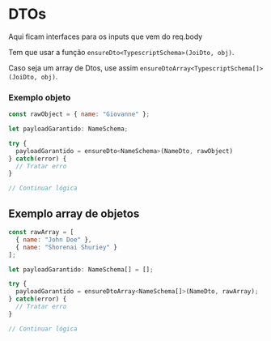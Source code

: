 # DTOs

Aqui ficam interfaces para os inputs que vem do req.body

Tem que usar a função `ensureDto<TypescriptSchema>(JoiDto, obj)`.

Caso seja um array de Dtos, use assim `ensureDtoArray<TypescriptSchema[]>(JoiDto, obj)`.

### Exemplo objeto

```javascript
const rawObject = { name: "Giovanne" };

let payloadGarantido: NameSchema;

try {
  payloadGarantido = ensureDto<NameSchema>(NameDto, rawObject)
} catch(error) {
  // Tratar erro
}

// Continuar lógica
```

## Exemplo array de objetos

```javascript
const rawArray = [
  { name: "John Doe" },
  { name: "Shorenai Shuriey" }
];

let payloadGarantido: NameSchema[] = [];

try {
  payloadGarantido = ensureDtoArray<NameSchema[]>(NameDto, rawArray);
} catch(error) {
  // Tratar erro
}

// Continuar lógica
```
